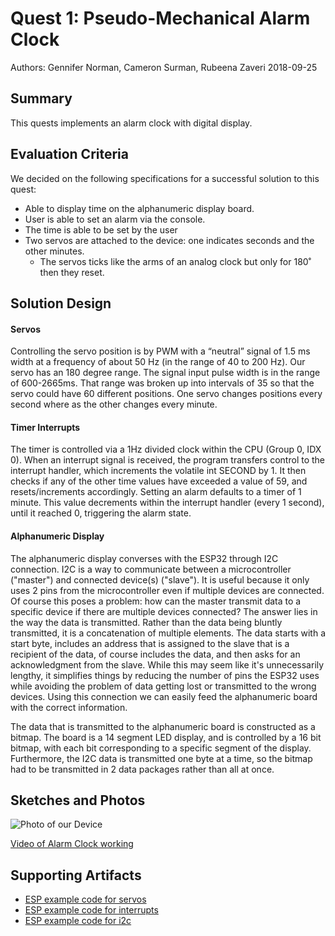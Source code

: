 # Quest 1: Pseudo-Mechanical Alarm Clock
Authors: Gennifer Norman, Cameron Surman, Rubeena Zaveri 2018-09-25

## Summary

This quests implements an alarm clock with digital display.



## Evaluation Criteria

We decided on the following specifications for a successful solution to this quest:
- Able to display time on the alphanumeric display board.
- User is able to set an alarm via the console.
- The time is able to be set by the user
- Two servos are attached to the device: one indicates seconds and the other minutes.
  - The servos ticks like the arms of an analog clock but only for 180˚ then they reset.


## Solution Design

#### Servos

Controlling the servo position is by PWM with a “neutral” signal of 1.5 ms width at a frequency of about 50 Hz (in the range of 40 to 200 Hz). Our servo has an 180 degree range. The signal input pulse width is in the range of 600-2665ms.  That range was broken up into intervals of 35 so that the servo could have 60 different positions. One servo changes positions every second where as the other changes every minute.

#### Timer Interrupts

The timer is controlled via a 1Hz divided clock within the CPU (Group 0, IDX 0). When an interrupt signal is received, the program transfers control to the interrupt handler, which increments the volatile int SECOND by 1. It then checks if any of the other time values have exceeded a value of 59, and resets/increments accordingly. Setting an alarm defaults to a timer of 1 minute. This value decrements within the interrupt handler (every 1 second), until it reached 0, triggering the alarm state.


#### Alphanumeric Display

The alphanumeric display converses with the ESP32 through I2C connection. I2C is a way to communicate between a microcontroller ("master") and connected device(s) ("slave"). It is useful because it only uses 2 pins from the microcontroller even if multiple devices are connected. Of course
this poses a problem: how can the master transmit data to a specific device if there are multiple devices connected? The answer lies in the way the data is transmitted. Rather than the data being bluntly transmitted, it is a concatenation of multiple elements. The data starts with a start byte, includes an address that is assigned to the slave that is a recipient of the data, of course includes the data, and then asks for an acknowledgment from the slave. While this may seem like it's unnecessarily lengthy, it simplifies things by reducing the number of pins the ESP32 uses while avoiding the problem of data getting lost or transmitted to the wrong devices. Using this connection we can easily feed the alphanumeric board with the correct information.

The data that is transmitted to the alphanumeric board is constructed as a bitmap. The board is a 14 segment LED display, and is controlled by a 16 bit bitmap, with each bit corresponding to a specific segment of the display. Furthermore, the I2C data is transmitted one byte at a time, so the bitmap had to be transmitted in 2 data packages rather than all at once.


## Sketches and Photos

![Photo of our Device](https://i.imgur.com/DHiWPsB.jpg)

[Video of Alarm Clock working](https://drive.google.com/file/d/1WlPtB_g9U6Zo2uFw5a3gDD2935-3MzL8/view?usp=sharing)





## Supporting Artifacts
- [ESP example code for servos](https://github.com/espressif/esp-idf/tree/master/examples/peripherals/mcpwm/mcpwm_servo_control)
- [ESP example code for interrupts](https://github.com/espressif/esp-idf/tree/master/examples/peripherals/touch_pad_interrupt)
- [ESP example code for i2c](https://github.com/espressif/esp-idf/tree/master/examples/peripherals/i2c)
